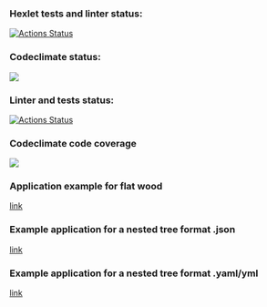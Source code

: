 ### Hexlet tests and linter status:
[![Actions Status](https://github.com/VeraVLVlas/frontend-project-lvl2/workflows/hexlet-check/badge.svg)](https://github.com/VeraVLVlas/frontend-project-lvl2/actions)

### Codeclimate status:
<a href="https://codeclimate.com/github/VeraVLVlas/frontend-project-lvl2">
  <img src="https://api.codeclimate.com/v1/badges/a99a88d28ad37a79dbf6/maintainability" />
</a>

### Linter and tests status:
[![Actions Status](https://github.com/VeraVLVlas/frontend-project-lvl2/actions/workflows//main.yml/badge.svg)](https://github.com/VeraVLVlas/frontend-project-lvl2/blob/main/.github/workflows/main.yml)

### Codeclimate code coverage
<a href="https://codeclimate.com/github/VeraVLVlas/frontend-project-lvl2/test_coverage"><img src="https://api.codeclimate.com/v1/badges/484e794fb212bb8d1969/test_coverage" /></a>

### Application example for flat wood
<a href='https://asciinema.org/a/ICVaUXghTVtuRZfdF2cZlgjn6'>link</a>

### Example application for a nested tree format .json
<a href='https://asciinema.org/a/OWWiMUWRd1WhjsVp8Ijd4yEYb'>link</a>

### Example application for a nested tree format .yaml/yml
<a href='https://asciinema.org/a/jPICSZkAPMisDWInZ6HGLu6uM'>link</a>
